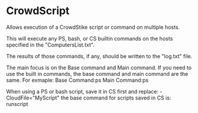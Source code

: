 # CrowdScript
Allows execution of a CrowdStike script or command on multiple hosts.

This will execute any PS, bash, or CS builtin commands on the hosts specified in the "ComputersList.txt".

The results of those commands, if any, should be written to the "log.txt" file. 

The main focus is on the Base command and Main command. If you need to use the built in commands, the base command and main command are the same. For exmaple: Base Command:ps Main Command:ps

When using a PS or bash script, save it in CS first and replace:
-CloudFile="MyScript"
the base command for scripts saved in CS is: runscript
